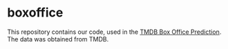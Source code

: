 # boxoffice

This repository contains our code, used in the 
[TMDB Box Office Prediction](https://www.kaggle.com/c/tmdb-box-office-prediction/).  
The data was obtained from TMDB.
